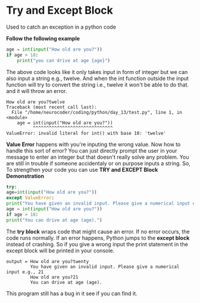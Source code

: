 # Try and Except Block
Used to catch an exception in a python code


**Follow the following example**
```python
age = int(input("How old are you?"))
if age > 18:
    print("you can drive at age {age}")
```
The above code looks like it only takes input in form of integer but we can also input a string e.g., twelve. And when the int function outside the input function will try to convert the string i.e., twelve it won't be able to do that. and it will throw an error.

```
How old are you?twelve
Traceback (most recent call last):
  File "/home/neurocoder/coding/python/day_13/test.py", line 1, in <module>
    age = int(input("How old are you?"))
          ^^^^^^^^^^^^^^^^^^^^^^^^^^^^^^
ValueError: invalid literal for int() with base 10: 'twelve'
```
**Value Error** happens with you're inputing the wrong value. 
Now how to handle this sort of error? You can just directly prompt the user in your message to enter an integer but that doesn't really solve any problem. You are still in trouble if someone accidentaly or on purpose inputs a string.
So, To strengthen your code you can use **TRY and EXCEPT Block** 
**Demonstration**
```python
try: 
age=int(input("How old are you?")) 
except ValueError: 
print("You have given an invalid input. Please give a numerical input e.g., 21")
age = int(input("How old are you?")) 
if age > 18: 
print("You can drive at age (age).")
```
The **try block** wraps code that might cause an error. If no error occurs, the code runs normally. If an error happens, Python jumps to the **except block** instead of crashing.
So if you give a wrong input the print statement in the except block will be printed in your console.

```
output = How old are you?twenty
         You have given an invalid input. Please give a numerical input e.g., 21
         How old are you?21
         You can drive at age (age).
```
This program still has a bug in it see if you can find it.